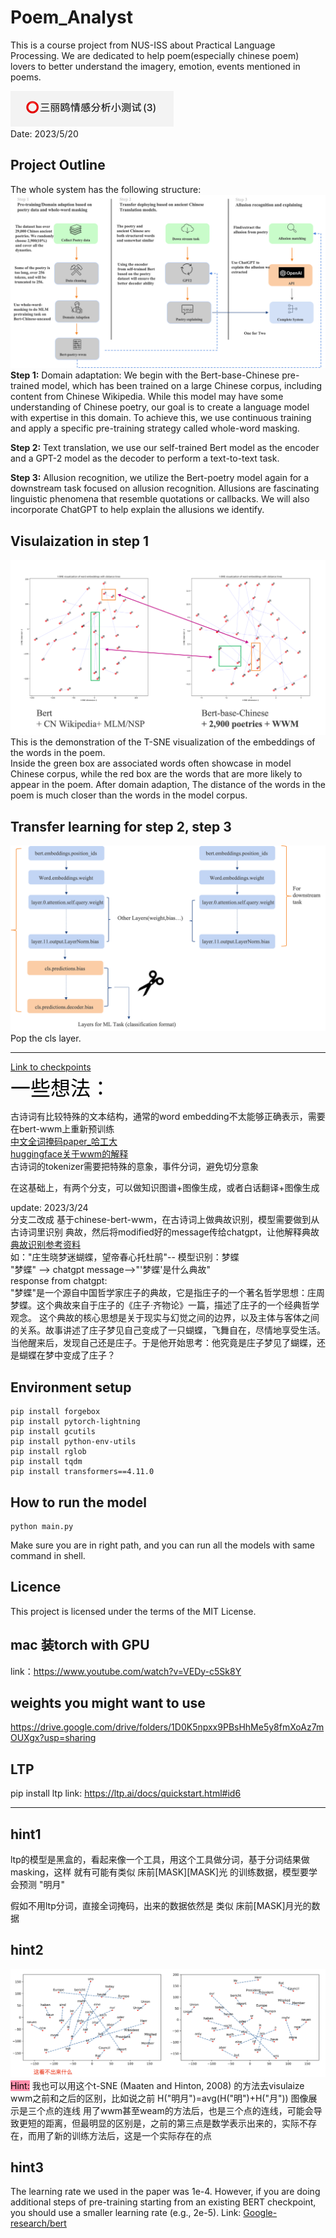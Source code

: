 # Poem_Analyst
This is a course project from NUS-ISS about Practical Language Processing. We are dedicated to help 
poem(especially chinese poem) lovers to better understand the imagery, emotion, events mentioned in poems.

![img.png|500](Image/img.png)  
Date: 2023/5/20  
## Project Outline
The whole system has the following structure:  
![img.png|500](Image/outline.png)  
**Step 1:** Domain adaptation: We begin with the Bert-base-Chinese pre-trained model, which has been trained on a large Chinese corpus, including content from Chinese Wikipedia. While this model may have some understanding of Chinese poetry, our goal is to create a language model with expertise in this domain. To achieve this, we use continuous training and apply a specific pre-training strategy called whole-word masking.

**Step 2:** Text translation, we use our self-trained Bert model as the encoder and a GPT-2 model as the decoder to perform a text-to-text task.

**Step 3:** Allusion recognition, we utilize the Bert-poetry model again for a downstream task focused on allusion recognition. Allusions are fascinating linguistic phenomena that resemble quotations or callbacks. We will also incorporate ChatGPT to help explain the allusions we identify.

## Visulaization in step 1
![img.png|500](Image/T-SNE.png)  
This is the demonstration of the T-SNE visualization of the embeddings of the words in the poem.  
Inside the green box are associated words often showcase in model Chinese corpus,
while the red box are the words that are more likely to appear in the poem. After domain adaption,
The distance of the words in the poem is much closer than the words in the model corpus.

## Transfer learning for step 2, step 3
![img.png|500](Image/Transfer.png)  
Pop the cls layer.



---
[Link to checkpoints](https://drive.google.com/drive/folders/11CiEeivUyZEVpMbPuwu3Hj5cZGwgW_PR?usp=sharing)  
<font face="黑体" color=black size=6>一些想法：</font>

古诗词有比较特殊的文本结构，通常的word embedding不太能够正确表示，需要在bert-wwm上重新预训练  
[中文全词掩码paper_哈工大](https://ieeexplore.ieee.org/abstract/document/9599397)  
[huggingface关于wwm的解释](https://huggingface.co/course/zh-CN/chapter7/3?fw=pt)  
古诗词的tokenizer需要把特殊的意象，事件分词，避免切分意象

在这基础上，有两个分支，可以做知识图谱+图像生成，或者白话翻译+图像生成

update: 2023/3/24  
分支二改成 基于chinese-bert-wwm，在古诗词上做典故识别，模型需要做到从古诗词里识别
典故，然后将modified好的message传给chatgpt，让他解释典故  
[典故识别参考资料](https://colips.org/conferences/ialp2019/ialp2019.com/files/papers/IALP2019_064.pdf)  
如："庄生晓梦迷蝴蝶，望帝春心托杜鹃"-- 模型识别：梦蝶  
"梦蝶" --> chatgpt message-->"'梦蝶'是什么典故"  
response from chatgpt:   
"梦蝶"是一个源自中国哲学家庄子的典故，它是指庄子的一个著名哲学思想：庄周梦蝶。这个典故来自于庄子的《庄子·齐物论》一篇，描述了庄子的一个经典哲学观念。
这个典故的核心思想是关于现实与幻觉之间的边界，以及主体与客体之间的关系。故事讲述了庄子梦见自己变成了一只蝴蝶，飞舞自在，尽情地享受生活。当他醒来后，发现自己还是庄子。于是他开始思考：他究竟是庄子梦见了蝴蝶，还是蝴蝶在梦中变成了庄子？

## Environment setup
```commandline
pip install forgebox
pip install pytorch-lightning
pip install gcutils
pip install python-env-utils
pip install rglob
pip install tqdm
pip install transformers==4.11.0
```
## How to run the model
```commandline
python main.py 
```
Make sure you are in right path, and you can run all the models with same command in shell.

## Licence
This project is licensed under the terms of the MIT License.



## mac 装torch with GPU
link：https://www.youtube.com/watch?v=VEDy-c5Sk8Y

## weights you might want to use
https://drive.google.com/drive/folders/1D0K5npxx9PBsHhMe5y8fmXoAz7mOUXgx?usp=sharing

## LTP
pip install ltp
link: https://ltp.ai/docs/quickstart.html#id6

---

## hint1
ltp的模型是黑盒的，看起来像一个工具，用这个工具做分词，基于分词结果做masking，这样
就有可能有类似 床前[MASK][MASK]光 的训练数据，模型要学会预测 "明月"

假如不用ltp分词，直接全词掩码，出来的数据依然是 类似 床前[MASK]月光的数据

## hint2
![img.png|500](Image/hint3.png)
<mark style="background: #FF5582A6;">Hint:</mark> 我也可以用这个t-SNE (Maaten and Hinton, 2008) 的方法去visulaize wwm之前和之后的区别，比如说之前 H("明月")=avg(H("明")+H("月"))
图像展示是三个点的连线
用了wwm甚至weam的方法后，也是三个点的连线，可能会导致更短的距离，但最明显的区别是，之前的第三点是数学表示出来的，实际不存在，而用了新的训练方法后，这是一个实际存在的点

## hint3
The learning rate we used in the paper was 1e-4. However, if you are doing additional steps of pre-training starting from an existing BERT checkpoint, you should use a smaller learning rate (e.g., 2e-5).
Link: [Google-research/bert](https://github.com/google-research/bert#:~:text=The%20learning%20rate%20we%20used%20in%20the%20paper%20was%201e%2D4.%20However%2C%20if%20you%20are%20doing%20additional%20steps%20of%20pre%2Dtraining%20starting%20from%20an%20existing%20BERT%20checkpoint%2C%20you%20should%20use%20a%20smaller%20learning%20rate%20(e.g.%2C%202e%2D5).)

